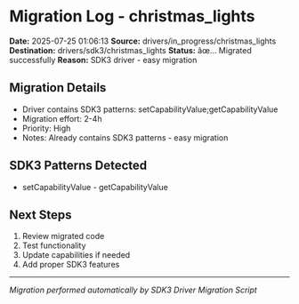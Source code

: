 # Migration Log - christmas_lights

**Date:** 2025-07-25 01:06:13
**Source:** drivers/in_progress/christmas_lights
**Destination:** drivers/sdk3/christmas_lights
**Status:** âœ… Migrated successfully
**Reason:** SDK3 driver - easy migration

## Migration Details
- Driver contains SDK3 patterns: setCapabilityValue;getCapabilityValue
- Migration effort: 2-4h
- Priority: High
- Notes: Already contains SDK3 patterns - easy migration

## SDK3 Patterns Detected
- setCapabilityValue - getCapabilityValue

## Next Steps
1. Review migrated code
2. Test functionality
3. Update capabilities if needed
4. Add proper SDK3 features

---
*Migration performed automatically by SDK3 Driver Migration Script*

